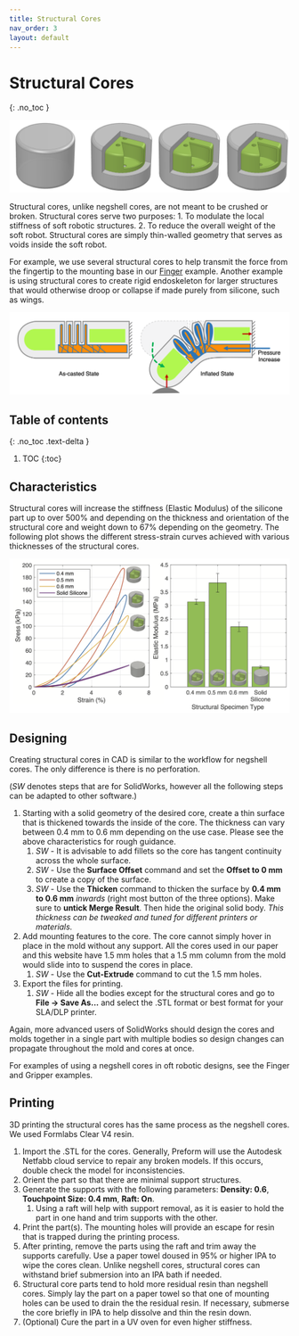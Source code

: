 ```yaml
---
title: Structural Cores
nav_order: 3
layout: default
---
```


# Structural Cores
{: .no_toc }

<img src="images/structuralCores.png" alt="Structural Cores" width="541px" />

Structural cores, unlike negshell cores, are not meant to be crushed or broken. Structural cores serve two purposes: 1. To modulate the local stiffness of soft robotic structures. 2. To reduce the overall weight of the soft robot. Structural cores are simply thin-walled geometry that serves as voids inside the soft robot.

For example, we use several structural cores to help transmit the force from the fingertip to the mounting base in our [Finger](example-finger) example. Another example is using structural cores to create rigid endoskeleton for larger structures that would otherwise droop or collapse if made purely from silicone, such as wings.

<img src="images/structuralCoreTransmission.png" alt="Finger showing force transmission" width="541px" />

## Table of contents
{: .no_toc .text-delta }

1. TOC
{:toc}

## Characteristics
Structural cores will increase the stiffness (Elastic Modulus) of the silicone part up to over 500% and depending on the thickness and orientation of the structural core and weight down to 67% depending on the geometry. The following plot shows the different stress-strain curves achieved with various thicknesses of the structural cores.

<img src="images/structuralCharacteristics.png" alt="Structural Core Characteristics" width="541px" />

## Designing
Creating structural cores in CAD is similar to the workflow for negshell cores. The only difference is there is no perforation.

(*SW* denotes steps that are for SolidWorks, however all the following steps can be adapted to other software.)

1. Starting with a solid geometry of the desired core, create a thin surface that is thickened towards the inside of the core. The thickness can vary between 0.4 mm to 0.6 mm depending on the use case. Please see the above characteristics for rough guidance.
    1. *SW* - It is advisable to add fillets so the core has tangent continuity across the whole surface.
    1. *SW* - Use the **Surface Offset** command and set the **Offset to 0 mm** to create a copy of the surface.
    1. *SW* - Use the **Thicken** command to thicken the surface by **0.4 mm to 0.6 mm** *inwards* (right most button of the three options). Make sure to **untick Merge Result**. Then hide the original solid body. *This thickness can be tweaked and tuned for different printers or materials.*
1. Add mounting features to the core. The core cannot simply hover in place in the mold without any support. All the cores used in our paper and this website have 1.5 mm holes that a 1.5 mm column from the mold would slide into to suspend the cores in place.
    1. *SW* - Use the **Cut-Extrude** command to cut the 1.5 mm holes.
1. Export the files for printing.
    1. *SW* - Hide all the bodies except for the structural cores and go to **File → Save As...** and select the .STL format or best format for your SLA/DLP printer.

Again, more advanced users of SolidWorks should design the cores and molds together in a single part with multiple bodies so design changes can propagate throughout the mold and cores at once.

For examples of using a negshell cores in oft robotic designs, see the Finger and Gripper examples.

## Printing
3D printing the structural cores has the same process as the negshell cores. We used Formlabs Clear V4 resin.

1. Import the .STL for the cores. Generally, Preform will use the Autodesk Netfabb cloud service to repair any broken models. If this occurs, double check the model for inconsistencies.
1. Orient the part so that there are minimal support structures.
1. Generate the supports with the following parameters: **Density: 0.6**, **Touchpoint Size: 0.4 mm**, **Raft: On**.
    1. Using a raft will help with support removal, as it is easier to hold the part in one hand and trim supports with the other.
1. Print the part(s). The mounting holes will provide an escape for resin that is trapped during the printing process.
1. After printing, remove the parts using the raft and trim away the supports carefully. Use a paper towel doused in 95% or higher IPA to wipe the cores clean. Unlike negshell cores, structural cores can withstand brief submersion into an IPA bath if needed.
1. Structural core parts tend to hold more residual resin than negshell cores. Simply lay the part on a paper towel so that one of mounting holes can be used to drain the the residual resin. If necessary, submerse the core briefly in IPA to help dissolve and thin the resin down.
1. (Optional) Cure the part in a UV oven for even higher stiffness.
